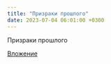 ```yaml
---
title: "Призраки прошлого"
date: 2023-07-04 06:01:00 +0300
---
```


Призраки прошлого

[Вложение](https://vk.com/photo41076938_457250031)
